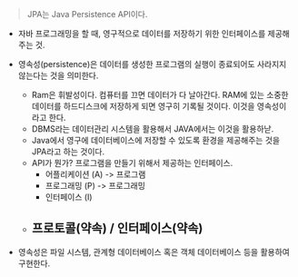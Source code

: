 > JPA는 Java Persistence API이다. 

- 자바 프로그래밍을 할 때, 영구적으로 데이터를 저장하기 위한 인터페이스를 제공해주는 것. 

- 영속성(persistence)은 데이터를 생성한 프로그램의 실행이 종료되어도 사라지지 않는다는 것을 의미한다. 
	- Ram은 휘발성이다. 컴퓨터를 끄면 데이터가 다 날아간다. RAM에 있는 소중한 데이터를 하드디스크에 저장하게 되면 영구히 기록될 것이다. 이것을 영속성이라고 한다. 
	- DBMS라는 데이터관리 시스템을 활용해서 JAVA에서는 이것을 활용하낟. 
	- Java에서 영구에 데이터베이스에 저장할 수 있도록 환경을 제공해주는 것을 JPA라고 하는 것이다. 
	- API가 뭔가? 프로그램을 만들기 위해서 제공하는 인터페이스. 
		- 어플리케이션 (A) -> 프로그램
		- 프로그래밍 (P) -> 프로그래밍
		- 인터페이스 (I) 
	- 프로토콜(약속) / 인터페이스(약속) 
		- 
- 영속성은 파일 시스템, 관계형 데이터베이스 혹은 객체 데이터베이스 등을 활용하여 구현한다. 